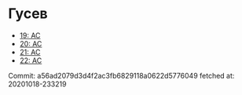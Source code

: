 # Гусев
- [19: AC](19.md)
- [20: AC](20.md)
- [21: AC](21.md)
- [22: AC](22.md)

Commit: a56ad2079d3d4f2ac3fb6829118a0622d5776049
 fetched at: 20201018-233219
